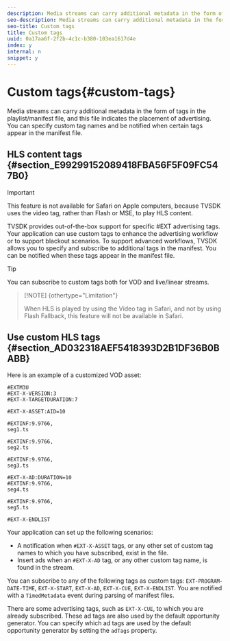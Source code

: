 ```yaml
---
description: Media streams can carry additional metadata in the form of tags in the playlist/manifest file, and this file indicates the placement of advertising. You can specify custom tag names and be notified when certain tags appear in the manifest file.
seo-description: Media streams can carry additional metadata in the form of tags in the playlist/manifest file, and this file indicates the placement of advertising. You can specify custom tag names and be notified when certain tags appear in the manifest file.
seo-title: Custom tags
title: Custom tags
uuid: 0a17aa6f-2f2b-4c1c-b380-103ea1617d4e
index: y
internal: n
snippet: y
---
```


# Custom tags{#custom-tags}

Media streams can carry additional metadata in the form of tags in the playlist/manifest file, and this file indicates the placement of advertising. You can specify custom tag names and be notified when certain tags appear in the manifest file.

## HLS content tags {#section_E99299152089418FBA56F5F09FC547B0}

>[!IMPORTANT]
>
>This feature is not available for Safari on Apple computers, because TVSDK uses the video tag, rather than Flash or MSE, to play HLS content.

TVSDK provides out-of-the-box support for specific #EXT advertising tags. Your application can use custom tags to enhance the advertising workflow or to support blackout scenarios. To support advanced workflows, TVSDK allows you to specify and subscribe to additional tags in the manifest. You can be notified when these tags appear in the manifest file.

>[!TIP]
>
>You can subscribe to custom tags both for VOD and live/linear streams.

>[!NOTE] {othertype="Limitation"}
>
>When HLS is played by using the Video tag in Safari, and not by using Flash Fallback, this feature will not be available in Safari.

## Use custom HLS tags {#section_AD032318AEF5418393D2B1DF36B0BABB}

Here is an example of a customized VOD asset:

```
#EXTM3U
#EXT-X-VERSION:3
#EXT-X-TARGETDURATION:7
 
#EXT-X-ASSET:AID=10
 
#EXTINF:9.9766,
seg1.ts
 
#EXTINF:9.9766,
seg2.ts
 
#EXTINF:9.9766,
seg3.ts
 
#EXT-X-AD:DURATION=10
#EXTINF:9.9766,
seg4.ts
 
#EXTINF:9.9766,
seg5.ts
 
#EXT-X-ENDLIST
```

Your application can set up the following scenarios:

* A notification when `#EXT-X-ASSET` tags, or any other set of custom tag names to which you have subscribed, exist in the file. 
* Insert ads when an `#EXT-X-AD` tag, or any other custom tag name, is found in the stream.

You can subscribe to any of the following tags as custom tags: `EXT-PROGRAM-DATE-TIME`, `EXT-X-START`, `EXT-X-AD`, `EXT-X-CUE`, `EXT-X-ENDLIST`. You are notified with a `TimedMetadata` event during parsing of manifest files.

There are some advertising tags, such as `EXT-X-CUE`, to which you are already subscribed. These ad tags are also used by the default opportunity generator. You can specify which ad tags are used by the default opportunity generator by setting the `adTags` property. 
